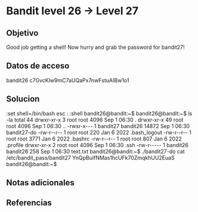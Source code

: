 # Bandit level 26  → Level 27

## Objetivo
Good job getting a shell! Now hurry and grab the password for bandit27!

## Datos de acceso

bandit26
c7GvcKlw9mC7aUQaPx7nwFstuAIBw1o1

## Solucion

:set shell=/bin/bash
esc :
:shell
bandit26@bandit:~$
bandit26@bandit:~$ ls -la
total 44
drwxr-xr-x  3 root     root      4096 Sep  1 06:30 .
drwxr-xr-x 49 root     root      4096 Sep  1 06:30 ..
-rwsr-x---  1 bandit27 bandit26 14872 Sep  1 06:30 bandit27-do
-rw-r--r--  1 root     root       220 Jan  6  2022 .bash_logout
-rw-r--r--  1 root     root      3771 Jan  6  2022 .bashrc
-rw-r--r--  1 root     root       807 Jan  6  2022 .profile
drwxr-xr-x  2 root     root      4096 Sep  1 06:30 .ssh
-rw-r-----  1 bandit26 bandit26   258 Sep  1 06:30 text.txt
bandit26@bandit:~$ ./bandit27-do cat /etc/bandit_pass/bandit27
YnQpBuifNMas1hcUFk70ZmqkhUU2EuaS
bandit26@bandit:~$

## Notas adicionales

## Referencias